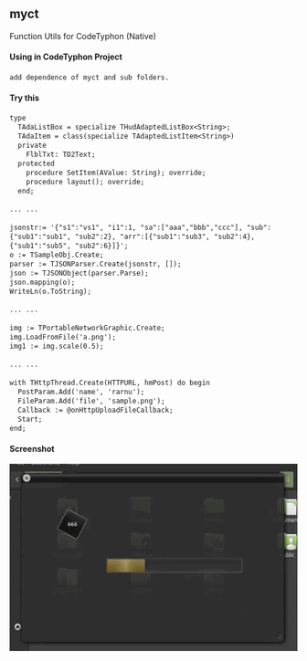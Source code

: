 ## myct

Function Utils for CodeTyphon (Native)


#### Using in CodeTyphon Project

```
add dependence of myct and sub folders.
```

#### Try this

```
type
  TAdaListBox = specialize THudAdaptedListBox<String>;
  TAdaItem = class(specialize TAdaptedListItem<String>)
  private
    FlblTxt: TD2Text;
  protected
    procedure SetItem(AValue: String); override;
    procedure layout(); override;
  end;
  
... ...

jsonstr:= '{"s1":"vs1", "i1":1, "sa":["aaa","bbb","ccc"], "sub":{"sub1":"sub1", "sub2":2}, "arr":[{"sub1":"sub3", "sub2":4}, {"sub1":"sub5", "sub2":6}]}';
o := TSampleObj.Create;
parser := TJSONParser.Create(jsonstr, []);
json := TJSONObject(parser.Parse);
json.mapping(o);
WriteLn(o.ToString);

... ...

img := TPortableNetworkGraphic.Create;
img.LoadFromFile('a.png');
img1 := img.scale(0.5);

... ...

with THttpThread.Create(HTTPURL, hmPost) do begin
  PostParam.Add('name', 'rarnu');
  FileParam.Add('file', 'sample.png');
  Callback := @onHttpUploadFileCallback;
  Start;
end;
```


#### Screenshot

![](https://raw.githubusercontent.com/rarnu/myct/master/screenshot/demo1.gif)

